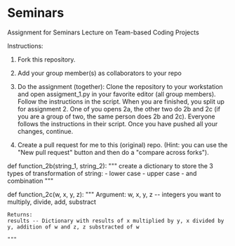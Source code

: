 # Seminars
Assignment for Seminars Lecture on Team-based Coding Projects

Instructions:
1. Fork this repository.

2. Add your group member(s) as collaborators to your repo

3. Do the assignment (together):
Clone the repository to your workstation and open assigment_1.py in your favorite editor (all group members). Follow the instructions in the script.
When you are finished, you split up for assignment 2. One of you opens 2a, the other two do 2b and 2c (if you are a group of two, the same person does 2b and 2c).
Everyone follows the instructions in their script. Once you have pushed all your changes, continue.

4. Create a pull request for me to this (original) repo. (Hint: you can use the "New pull request" button and then do a "compare across forks").

def function_2b(string_1, string_2):
    """
    create a dictionary to store the 3 types of transformation of string:
    - lower case
    - upper case
    - and combination
    """

def function_2c(w, x, y, z):
    """
    Argument:
    w, x, y, z -- integers you want to multiply, divide, add, substract

    Returns:
    results -- Dictionary with results of x multiplied by y, x divided by y, addition of w and z, z substracted of w 

    """
